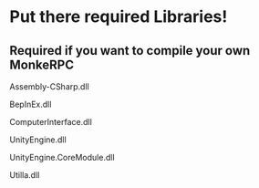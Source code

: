 # Put there required Libraries!

## Required if you want to compile your own MonkeRPC

Assembly-CSharp.dll

BepInEx.dll

ComputerInterface.dll

UnityEngine.dll

UnityEngine.CoreModule.dll

Utilla.dll